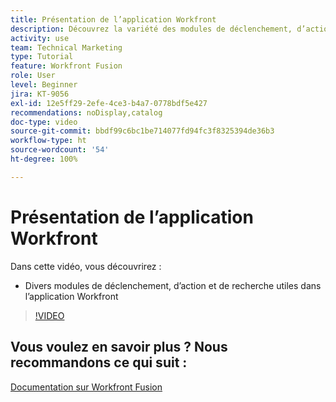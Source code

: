 ```yaml
---
title: Présentation de l’application Workfront
description: Découvrez la variété des modules de déclenchement, d’action et de recherche utiles de l’application Workfront dans  [!DNL Adobe Workfront Fusion].
activity: use
team: Technical Marketing
type: Tutorial
feature: Workfront Fusion
role: User
level: Beginner
jira: KT-9056
exl-id: 12e5ff29-2efe-4ce3-b4a7-0778bdf5e427
recommendations: noDisplay,catalog
doc-type: video
source-git-commit: bbdf99c6bc1be714077fd94fc3f8325394de36b3
workflow-type: ht
source-wordcount: '54'
ht-degree: 100%

---
```


# Présentation de l’application Workfront

Dans cette vidéo, vous découvrirez :

* Divers modules de déclenchement, d’action et de recherche utiles dans l’application Workfront

>[!VIDEO](https://video.tv.adobe.com/v/335297/?quality=12&learn=on&enablevpops=1)


## Vous voulez en savoir plus ? Nous recommandons ce qui suit :

[Documentation sur Workfront Fusion](https://experienceleague.adobe.com/fr/docs/workfront-fusion/using/get-started-with-fusion/understand-workfront-fusion/workfront-fusion-overview)
